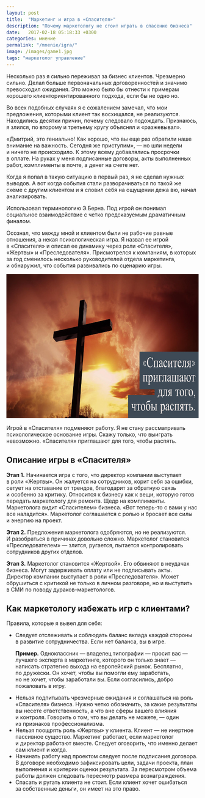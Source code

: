 ```yaml
---
layout: post
title:  "Маркетинг и игра в «Cпасителя»"
description: "Почему маркетологу не стоит играть в спасение бизнеса"
date:   2017-02-18 05:18:33 +0300
categories: мнение
permalink: "/mnenie/igra/"
image: /images/game1.jpg
tags: "маркетолог управление"
---
```


<p>Несколько раз я&nbsp;сильно переживал за&nbsp;бизнес клиентов. Чрезмерно сильно. Делал больше первоначальных договоренностей и&nbsp;значимо превосходил ожидания. Это можно было&nbsp;бы отнести к&nbsp;примерам хорошего клиенториентированного подхода, если&nbsp;бы не&nbsp;одно&nbsp;но. </p><!--more-->
<p>Во&nbsp;всех подобных случаях я&nbsp;с&nbsp;сожалением замечал, что мои предложения, которыми клиент так восхищался, не&nbsp;реализуются. Находились десятки причин, почему следовало подождать. Признаюсь, я&nbsp;злился, по&nbsp;второму и&nbsp;третьему кругу объяснял и&nbsp;«разжевывал».</p>
<p>«Дмитрий, это гениально! Как хорошо, что вы&nbsp;еще раз обратили наше внимание на&nbsp;важность. Сегодня&nbsp;же приступим»,&nbsp;— но&nbsp;шли недели и&nbsp;ничего не&nbsp;происходило. К&nbsp;этому всему добавлялись просрочки в&nbsp;оплате. На&nbsp;руках у&nbsp;меня подписанные договоры, акты выполненных работ, комплименты в&nbsp;почте, а&nbsp;денег на&nbsp;счете нет.</p>
<p>Когда я&nbsp;попал в&nbsp;такую ситуацию в&nbsp;первый раз, я&nbsp;не&nbsp;сделал нужных выводов. А&nbsp;вот когда события стали разворачиваться по&nbsp;такой&nbsp;же схеме с&nbsp;другим клиентом и&nbsp;я&nbsp;словил себя на&nbsp;ощущении дежа&nbsp;вю, начал анализировать.</p>

<aside class="aside-text-right">Использовал терминологию Э.Берна. Под игрой он&nbsp;понимал социальное взаимодействие с&nbsp;четко предсказуемым драматичным финалом. </aside>
<p>Осознал, что между мной и&nbsp;клиентом были не&nbsp;рабочие равные отношения, а&nbsp;некая психологическая игра. Я&nbsp;назвал ее&nbsp;игрой в&nbsp;«Спасителя» и&nbsp;описал ее&nbsp;динамику через роли «Спасителя», «Жертвы» и&nbsp;«Преследователя». Присмотрелся к&nbsp;компаниям, в&nbsp;которых за&nbsp;год сменилось несколько руководителей отдела маркетинга, и&nbsp;обнаружил, что события развивались по&nbsp;сценарию игры. </p>

<p><img src="/images/game1.jpg" alt="Маркетинг и игра в «Cпасителя»" width="720" height="377" class="img-responsive" ></p>
<p>Игрой в&nbsp;«Спасителя» подменяют работу. Я&nbsp;не&nbsp;стану рассматривать психологическое основание игры. Скажу только, что выиграть невозможно. «Спасителя» приглашают для того, чтобы распять.</p>

<div class="address"><h2>Описание игры в&nbsp;«Спасителя»</h2>
<p><strong>Этап&nbsp;1.</strong> Начинается игра с&nbsp;того, что директор компании выступает в&nbsp;роли «Жертвы». Он&nbsp;жалуется на&nbsp;сотрудников, корит себя за&nbsp;ошибки, сетует на&nbsp;отставание от&nbsp;трендов, благодарит за&nbsp;обратную связь и&nbsp;особенно за&nbsp;критику. Относится к&nbsp;бизнесу как к&nbsp;вещи, которую готов передать маркетологу для ремонта. Щедр на&nbsp;комплименты. Маркетолога видит «Спасителем» бизнеса. «Вот теперь-то с&nbsp;вами у&nbsp;нас все наладится». Маркетолог соглашается с&nbsp;ролью и&nbsp;бросает все силы и&nbsp;энергию на&nbsp;проект. </p>
<p><strong>Этап&nbsp;2.</strong> Предложения маркетолога одобряются, но&nbsp;не&nbsp;реализуются. И&nbsp;разобраться в&nbsp;причинах довольно сложно. Маркетолог становится «Преследователем»&nbsp;— злится, ругается, пытается контролировать сотрудников других отделов.</p>
<p><strong>Этап&nbsp;3.</strong> Маркетолог становится «Жертвой». Его обвиняют в&nbsp;неудачах бизнеса. Могут задерживать оплату или не&nbsp;подписывать акты. Директор компании выступает в&nbsp;роли «Преследователя». Может обрушиться с&nbsp;критикой не&nbsp;только в&nbsp;личном разговоре, но&nbsp;и&nbsp;выступить в&nbsp;СМИ по&nbsp;поводу дураков-маркетологов.</p>
</div>
<h2>Как маркетологу избежать игр с&nbsp;клиентами?</h2>
<p>Правила, которые я&nbsp;вывел для себя:</p>
<ul><li>Следует отслеживать и&nbsp;соблюдать баланс вклада каждой стороны в&nbsp;развитие сотрудничества. Если нет баланса, вы&nbsp;в&nbsp;игре. </li>
<p><div class="notetip"><strong>Пример.</strong> Одноклассник&nbsp;— владелец типографии&nbsp;— просит вас&nbsp;— лучшего эксперта в&nbsp;маркетинге, которого он&nbsp;только знает&nbsp;— написать стратегию выхода на&nbsp;европейский рынок. Бесплатно, по&nbsp;дружески. Он&nbsp;хочет, чтобы вы&nbsp;помогли ему заработать, но&nbsp;не&nbsp;хочет, чтобы заработали&nbsp;вы. Если согласились, добро пожаловать в&nbsp;игру.</div></p>
<li>Нельзя подпитывать чрезмерные ожидания и&nbsp;соглашаться на&nbsp;роль «Спасителя» бизнеса. Нужно четко обозначить, за&nbsp;какие результаты вы&nbsp;несете ответственность, а&nbsp;что вне сферы вашего влияния и&nbsp;контроля. Говорить о&nbsp;том, что вы&nbsp;делать не&nbsp;можете,&nbsp;— один из&nbsp;признаков профессионализма.</li>
<li>Нельзя поощрять роль «Жертвы» у&nbsp;клиента. Клиент&nbsp;— не&nbsp;инертное пассивное существо. Маркетинг работает, если маркетолог и&nbsp;директор работают вместе. Следует оговорить, что именно делает сам клиент и&nbsp;когда.</li>
<li>Начинать работу над проектом следует после подписания договора. В&nbsp;договоре необходимо зафиксировать цели, задачи проекта, план выполнения и&nbsp;критерии оценки результата. За&nbsp;пересмотром объема работы должен следовать пересмотр размера вознаграждения.</li>
<li>Спасать и&nbsp;ругать клиента не&nbsp;стоит. Если клиент хочет ошибаться за&nbsp;собственные деньги, он&nbsp;имеет на&nbsp;это право.</li></ul>

